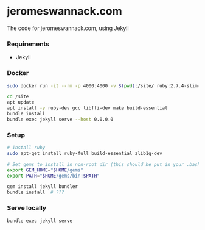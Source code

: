 # jeromeswannack.com

The code for jeromeswannack.com, using Jekyll

### Requirements

* Jekyll

### Docker

```sh
sudo docker run -it --rm -p 4000:4000 -v $(pwd):/site/ ruby:2.7.4-slim-buster bash
```

```sh
cd /site
apt update
apt install -y ruby-dev gcc libffi-dev make build-essential
bundle install
bundle exec jekyll serve --host 0.0.0.0
```

### Setup

```bash
# Install ruby
sudo apt-get install ruby-full build-essential zlib1g-dev

# Set gems to install in non-root dir (this should be put in your .bashrc)
export GEM_HOME="$HOME/gems"
export PATH="$HOME/gems/bin:$PATH"

gem install jekyll bundler
bundle install  # ???
```

### Serve locally

```bash
bundle exec jekyll serve
```
